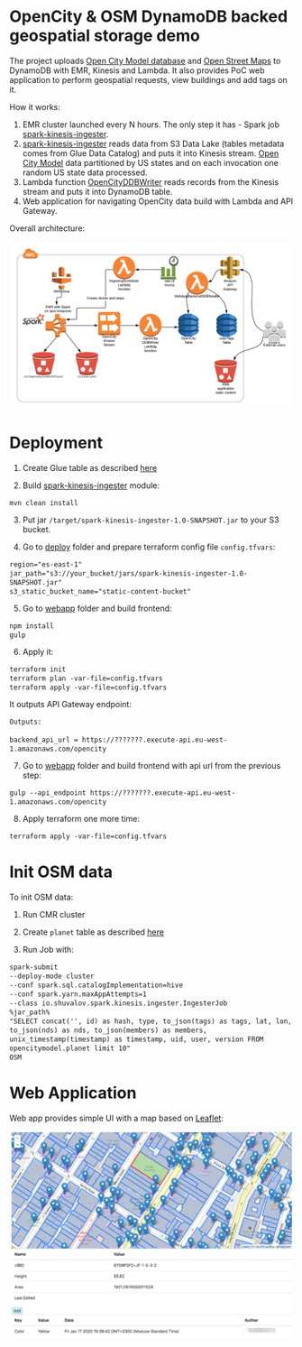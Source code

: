 # OpenCity & OSM DynamoDB backed geospatial storage demo

The project uploads [Open City Model database](https://github.com/opencitymodel/opencitymodel) and [Open Street Maps](https://docs.opendata.aws/osm-pds/readme.html) to DynamoDB with EMR, Kinesis and Lambda.
It also provides PoC web application to perform geospatial requests, view buildings and add tags on it.

How it works:

1. EMR cluster launched every N hours. The only step it has - Spark job [spark-kinesis-ingester](./spark-kinesis-ingester/).
2. [spark-kinesis-ingester](./spark-kinesis-ingester/) reads data from S3 Data Lake (tables metadata comes from Glue Data Catalog)
and puts it into Kinesis stream. [Open City Model](https://github.com/opencitymodel/opencitymodel) data partitioned by US states
 and on each invocation one random US state data processed.
3. Lambda function [OpenCityDDBWriter](./lambda/lambda_ddb_writer.py) reads records from the Kinesis stream and puts it into DynamoDB table.
4. Web application for navigating OpenCity data build with Lambda and API Gateway.  

Overall architecture: 

![](./architecture.png)

# Deployment

1. Create Glue table as described [here](https://github.com/opencitymodel/opencitymodel/blob/master/examples/Query-OpenCityModel-using-AWS-Athena.md)

2. Build [spark-kinesis-ingester](./spark-kinesis-ingester/) module:

````
mvn clean install
````

3. Put jar `/target/spark-kinesis-ingester-1.0-SNAPSHOT.jar` to your S3 bucket.

4. Go to [deploy](./deploy) folder and prepare terraform config file `config.tfvars`:

````
region="es-east-1"
jar_path="s3://your_bucket/jars/spark-kinesis-ingester-1.0-SNAPSHOT.jar"
s3_static_bucket_name="static-content-bucket"
````

5. Go to [webapp](./webapp) folder and build frontend:

```
npm install
gulp
```

6. Apply it:

````
terraform init
terraform plan -var-file=config.tfvars
terraform apply -var-file=config.tfvars
````             

It outputs API Gateway endpoint:
````
Outputs:

backend_api_url = https://???????.execute-api.eu-west-1.amazonaws.com/opencity
````             

7.  Go to [webapp](./webapp) folder and build frontend with api url from the previous step:
    
```
gulp --api_endpoint https://???????.execute-api.eu-west-1.amazonaws.com/opencity
```                                                                             

8. Apply terraform one more time:

````
terraform apply -var-file=config.tfvars
````                  

# Init OSM data

To init OSM data:

1. Run CMR cluster

2. Create `planet` table as described [here](https://aws.amazon.com/blogs/big-data/querying-openstreetmap-with-amazon-athena/)

3. Run Job with:

````
spark-submit 
--deploy-mode cluster 
--conf spark.sql.catalogImplementation=hive 
--conf spark.yarn.maxAppAttempts=1 
--class io.shuvalov.spark.kinesis.ingester.IngesterJob 
%jar_path%
"SELECT concat('', id) as hash, type, to_json(tags) as tags, lat, lon, to_json(nds) as nds, to_json(members) as members, 
unix_timestamp(timestamp) as timestamp, uid, user, version FROM opencitymodel.planet limit 10" 
OSM
````

# Web Application

Web app provides simple UI with a map based on [Leaflet](https://leafletjs.com/):

![](./poc_ui.png)

